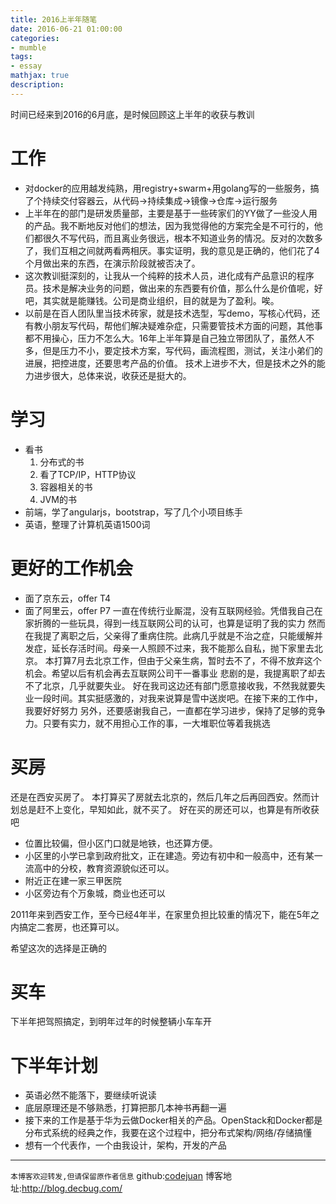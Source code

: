 ```yaml
---
title: 2016上半年随笔
date: 2016-06-21 01:00:00
categories:
- mumble
tags: 
- essay
mathjax: true
description: 
---
```


时间已经来到2016的6月底，是时候回顾这上半年的收获与教训
<!--more-->

# 工作
- 对docker的应用越发纯熟，用registry+swarm+用golang写的一些服务，搞了个持续交付容器云，从代码->持续集成->镜像->仓库->运行服务
- 上半年在的部门是研发质量部，主要是基于一些砖家们的YY做了一些没人用的产品。我不断地反对他们的想法，因为我觉得他的方案完全是不可行的，他们都很久不写代码，而且离业务很远，根本不知道业务的情况。反对的次数多了，我们互相之间就两看两相厌。事实证明，我的意见是正确的，他们花了4个月做出来的东西，在演示阶段就被否决了。
- 这次教训挺深刻的，让我从一个纯粹的技术人员，进化成有产品意识的程序员。技术是解决业务的问题，做出来的东西要有价值，那么什么是价值呢，好吧，其实就是能赚钱。公司是商业组织，目的就是为了盈利。唉。
- 以前是在百人团队里当技术砖家，就是技术选型，写demo，写核心代码，还有教小朋友写代码，帮他们解决疑难杂症，只需要管技术方面的问题，其他事都不用操心，压力不怎么大。16年上半年算是自己独立带团队了，虽然人不多，但是压力不小，要定技术方案，写代码，画流程图，测试，关注小弟们的进展，把控进度，还要思考产品的价值。
技术上进步不大，但是技术之外的能力进步很大，总体来说，收获还是挺大的。

# 学习
- 看书
    1. 分布式的书
    2. 看了TCP/IP，HTTP协议
    3. 容器相关的书
    4. JVM的书
- 前端，学了angularjs，bootstrap，写了几个小项目练手
- 英语，整理了计算机英语1500词

# 更好的工作机会
- 面了京东云，offer T4
- 面了阿里云，offer P7
一直在传统行业厮混，没有互联网经验。凭借我自己在家折腾的一些玩具，得到一线互联网公司的认可，也算是证明了我的实力
然而在我提了离职之后，父亲得了重病住院。此病几乎就是不治之症，只能缓解并发症，延长存活时间。母亲一人照顾不过来，我不能那么自私，抛下家里去北京。
本打算7月去北京工作，但由于父亲生病，暂时去不了，不得不放弃这个机会。希望以后有机会再去互联网公司干一番事业
悲剧的是，我提离职了却去不了北京，几乎就要失业。
好在我司这边还有部门愿意接收我，不然我就要失业一段时间。其实挺感激的，对我来说算是雪中送炭吧。在接下来的工作中，我要好好努力
另外，还要感谢我自己，一直都在学习进步，保持了足够的竞争力。只要有实力，就不用担心工作的事，一大堆职位等着我挑选

# 买房
还是在西安买房了。
本打算买了房就去北京的，然后几年之后再回西安。然而计划总是赶不上变化，早知如此，就不买了。
好在买的房还可以，也算是有所收获吧
- 位置比较偏，但小区门口就是地铁，也还算方便。
- 小区里的小学已拿到政府批文，正在建造。旁边有初中和一般高中，还有某一流高中的分校，教育资源貌似还可以。
- 附近正在建一家三甲医院
- 小区旁边有个万象城，商业也还可以

2011年来到西安工作，至今已经4年半，在家里负担比较重的情况下，能在5年之内搞定二套房，也还算可以。

希望这次的选择是正确的

# 买车
下半年把驾照搞定，到明年过年的时候整辆小车车开

# 下半年计划
- 英语必然不能落下，要继续听说读
- 底层原理还是不够熟悉，打算把那几本神书再翻一遍
- 接下来的工作是基于华为云做Docker相关的产品。OpenStack和Docker都是分布式系统的经典之作，我要在这个过程中，把分布式架构/网络/存储搞懂
- 想有一个代表作，一个由我设计，架构，开发的产品

----------------------------

`本博客欢迎转发,但请保留原作者信息`
github:[codejuan](https://github.com/CodeJuan)
博客地址:http://blog.decbug.com/

